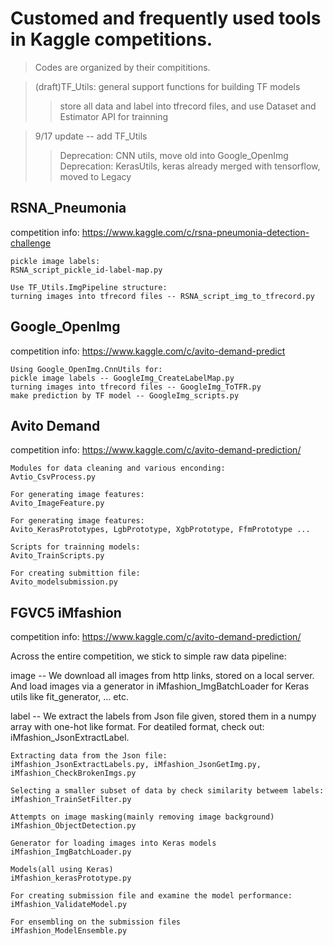 Customed and frequently used tools in Kaggle competitions.
===

> Codes are organized by their compititions.

> (draft)TF_Utils:  general support functions for building TF models  
>> store all data and label into tfrecord files, and use Dataset and Estimator API for trainning

>  9/17 update -- add TF_Utils   
>> Deprecation: CNN utils,  move old into Google_OpenImg  
>> Deprecation: KerasUtils, keras already merged with tensorflow, moved to Legacy               

RSNA_Pneumonia
---

competition info: https://www.kaggle.com/c/rsna-pneumonia-detection-challenge

    pickle image labels:
    RSNA_script_pickle_id-label-map.py

    Use TF_Utils.ImgPipeline structure:
    turning images into tfrecord files -- RSNA_script_img_to_tfrecord.py

Google_OpenImg
---

competition info: https://www.kaggle.com/c/avito-demand-predict
    
    Using Google_OpenImg.CnnUtils for:
    pickle image labels -- GoogleImg_CreateLabelMap.py
    turning images into tfrecord files -- GoogleImg_ToTFR.py
    make prediction by TF model -- GoogleImg_scripts.py


Avito Demand
---

competition info: https://www.kaggle.com/c/avito-demand-prediction/

    Modules for data cleaning and various enconding:
    Avtio_CsvProcess.py

    For generating image features:
    Avito_ImageFeature.py

    For generating image features:
    Avito_KerasPrototypes, LgbPrototype, XgbPrototype, FfmPrototype ...

    Scripts for trainning models:
    Avito_TrainScripts.py

    For creating submittion file:
    Avito_modelsubmission.py


FGVC5 iMfashion
---
competition info: https://www.kaggle.com/c/avito-demand-prediction/

Across the entire competition, we stick to simple raw data pipeline:

image -- We download all images from http links, stored on a local server.
         And load images via a generator in iMfashion_ImgBatchLoader for Keras utils like fit_generator, ... etc.

label -- We extract the labels from Json file given, stored them in a numpy array with one-hot like format.
         For deatiled format, check out: iMfashion_JsonExtractLabel.


    Extracting data from the Json file:
    iMfashion_JsonExtractLabels.py, iMfashion_JsonGetImg.py, iMfashion_CheckBrokenImgs.py

    Selecting a smaller subset of data by check similarity betweem labels:
    iMfashion_TrainSetFilter.py

    Attempts on image masking(mainly removing image background)
    iMfashion_ObjectDetection.py

    Generator for loading images into Keras models
    iMfashion_ImgBatchLoader.py

    Models(all using Keras)
    iMfashion_kerasPrototype.py

    For creating submission file and examine the model performance:
    iMfashion_ValidateModel.py

    For ensembling on the submission files
    iMfashion_ModelEnsemble.py